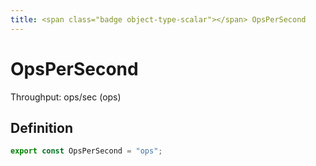```yaml
---
title: <span class="badge object-type-scalar"></span> OpsPerSecond
---
```

# <span class="badge object-type-scalar"></span> OpsPerSecond

Throughput: ops/sec (ops)

## Definition

```typescript
export const OpsPerSecond = "ops";

```
